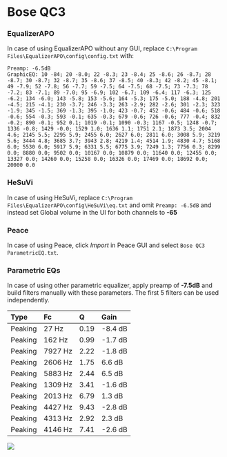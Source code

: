 # Bose QC3

### EqualizerAPO
In case of using EqualizerAPO without any GUI, replace `C:\Program Files\EqualizerAPO\config\config.txt`
with:
```
Preamp: -6.5dB
GraphicEQ: 10 -84; 20 -8.0; 22 -8.3; 23 -8.4; 25 -8.6; 26 -8.7; 28 -8.7; 30 -8.7; 32 -8.7; 35 -8.6; 37 -8.5; 40 -8.3; 42 -8.2; 45 -8.1; 49 -7.9; 52 -7.8; 56 -7.7; 59 -7.5; 64 -7.5; 68 -7.5; 73 -7.3; 78 -7.2; 83 -7.1; 89 -7.0; 95 -6.9; 102 -6.7; 109 -6.4; 117 -6.3; 125 -6.2; 134 -6.0; 143 -5.8; 153 -5.6; 164 -5.3; 175 -5.0; 188 -4.8; 201 -4.5; 215 -4.1; 230 -3.7; 246 -3.3; 263 -2.9; 282 -2.6; 301 -2.3; 323 -1.9; 345 -1.5; 369 -1.3; 395 -1.0; 423 -0.7; 452 -0.6; 484 -0.6; 518 -0.6; 554 -0.3; 593 -0.1; 635 -0.3; 679 -0.6; 726 -0.6; 777 -0.4; 832 -0.2; 890 -0.1; 952 0.1; 1019 -0.1; 1090 -0.3; 1167 -0.5; 1248 -0.7; 1336 -0.8; 1429 -0.0; 1529 1.0; 1636 1.1; 1751 2.1; 1873 3.5; 2004 4.6; 2145 5.5; 2295 5.9; 2455 6.0; 2627 6.0; 2811 6.0; 3008 5.9; 3219 5.6; 3444 4.8; 3685 3.7; 3943 2.8; 4219 1.4; 4514 1.9; 4830 4.7; 5168 6.0; 5530 6.0; 5917 5.9; 6331 5.5; 6775 3.9; 7249 1.3; 7756 0.3; 8299 0.0; 8880 0.0; 9502 0.0; 10167 0.0; 10879 0.0; 11640 0.0; 12455 0.0; 13327 0.0; 14260 0.0; 15258 0.0; 16326 0.0; 17469 0.0; 18692 0.0; 20000 0.0
```

### HeSuVi
In case of using HeSuVi, replace `C:\Program Files\EqualizerAPO\config\HeSuVi\eq.txt` and omit `Preamp:
-6.5dB` and instead set Global volume in the UI for both channels to **-65**

### Peace
In case of using Peace, click *Import* in Peace GUI and select `Bose QC3 ParametricEQ.txt`.

### Parametric EQs
In case of using other parametric equalizer, apply preamp of **-7.5dB** and build filters manually with
these parameters. The first 5 filters can be used independently.

| Type    | Fc      |    Q | Gain    |
|:--------|:--------|:-----|:--------|
| Peaking | 27 Hz   | 0.19 | -8.4 dB |
| Peaking | 162 Hz  | 0.99 | -1.7 dB |
| Peaking | 7927 Hz | 2.22 | -1.8 dB |
| Peaking | 2606 Hz | 1.75 | 6.6 dB  |
| Peaking | 5883 Hz | 2.44 | 6.5 dB  |
| Peaking | 1309 Hz | 3.41 | -1.6 dB |
| Peaking | 2013 Hz | 6.79 | 1.3 dB  |
| Peaking | 4427 Hz | 9.43 | -2.8 dB |
| Peaking | 4313 Hz | 2.92 | 2.3 dB  |
| Peaking | 4146 Hz | 7.41 | -2.6 dB |

![](https://raw.githubusercontent.com/jaakkopasanen/AutoEq/master/results/headphonecom/sbaf-serious/Bose%20QC3/Bose%20QC3.png)